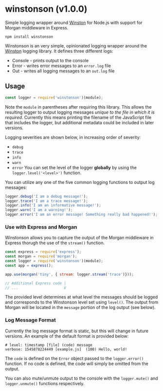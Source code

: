 # winstonson (v1.0.0)
Simple logging wrapper around [Winston](https://www.npmjs.com/package/winston) for Node.js with support for Morgan middleware in Express.

```text
npm install winstonson
```

Winstonson is an very simple, opinionated logging wrapper around the [Winston](https://www.npmjs.com/package/winston) logging library. It defines three different logs:
- Console - prints output to the console
- Error - writes error messages to an `error.log` file
- Out - writes all logging messages to an `out.log` file

## Usage

```js
const logger = require('winstonson')(module);
```

Note the `module` in parentheses after requiring this library. This allows the resulting logger to output logging messages *unique to the file in which it is required*. Currently this means printing the filename of the  JavaScript file that includes the logger, but additional metadata could be included in later versions.

Logging severities are shown below, in increasing order of severity:
- `debug`
- `trace`
- `info`
- `warn`
- `error`
You can set the level of the logger **globally** by using the `logger.level('<level>')` function.


You can utilize any one of the five common logging functions to output log messages:

```js
logger.debug('I am a debug message!');
logger.trace('I am a trace message!');
logger.info('I am an informative message!');
logger.warn('I am a warning!');
logger.error('I am an error message! Something really bad happened!');
```

### Use with Express and Morgan
Winstonson allows you to capture the output of the Morgan middleware in Express thorugh the use of the `stream()` function. 

```js
const express = require('express');
const morgan = require('morgan');
const logger = require('winstonson')(module);
const app = express();

app.use(morgan('tiny', { stream: logger.stream('trace')}));

// Additional Express code |
// ...                     V
```

The provided level determines at what level the messages should be logged and corresponds to the Winstonson level set using `level()`. The output from Morgan will be located in the `message` portion of the log output (see below).

### Log Message Format
Currently the log message format is static, but this will change in future versions. An example of the default format is provided below:

```text
# level: timestamp [file] (code) message
verbose: 1545878224449 [example.js]  (100) Hello, world!
```

The `code` is defined on the `Error` object passed to the `logger.error()` function. If no code is defined, the code will simply be omitted from the output.

You can also mute/unmute output to the console with the `logger.mute()` and `logger.unmute()` functions respectively.
